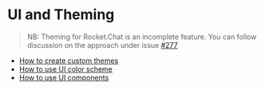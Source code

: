 # UI and Theming

> NB: Theming for Rocket.Chat is an incomplete feature. You can follow discussion on the approach under issue [\#277](https://github.com/RocketChat/Rocket.Chat/issues/277)

* [How to create custom themes](themes.md)
* [How to use UI color scheme](colors.md)
* [How to use UI components](components.md)

